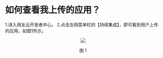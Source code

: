 # 如何查看我上传的应用？

1.进入用友云开发者中心。
2.点击左侧菜单栏的【持续集成】，即可看到用户上传的应用，如图1所示。

<div align=center>

<img src="/articles/cloud/3-/images/how_to_view_uploaded_app.png"/>

</div>

<p align="center">图 1</p>